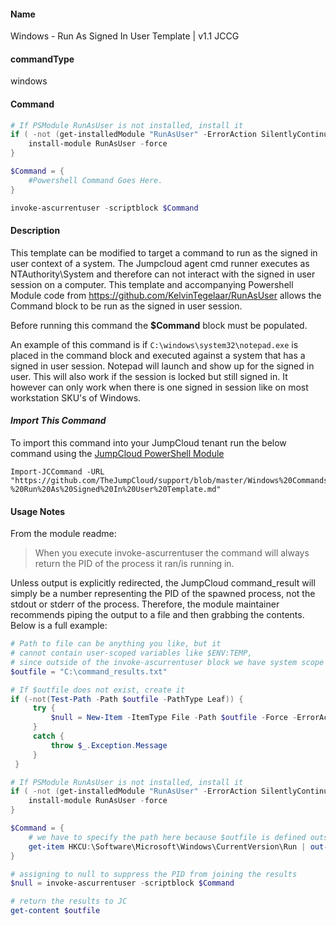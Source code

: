 #### Name

Windows - Run As Signed In User Template | v1.1 JCCG

#### commandType

windows

#### Command

```powershell
# If PSModule RunAsUser is not installed, install it
if ( -not (get-installedModule "RunAsUser" -ErrorAction SilentlyContinue)) {
    install-module RunAsUser -force
}

$Command = {
    #Powershell Command Goes Here.
}

invoke-ascurrentuser -scriptblock $Command
```

#### Description

This template can be modified to target a command to run as the signed in user context of a system. The Jumpcloud agent cmd runner executes as NTAuthority\System and therefore can not interact with the signed in user session on a computer. This template and accompanying Powershell Module code from https://github.com/KelvinTegelaar/RunAsUser allows the Command block to be run as the signed in user session.

Before running this command the **$Command** block must be populated.

An example of this command is if  ```C:\windows\system32\notepad.exe``` is placed in the command block and executed against a system that has a signed in user session. Notepad will launch and show up for the signed in user. This will also work if the session is locked but still signed in. It however can only work when there is one signed in session like on most workstation SKU's of Windows.

#### *Import This Command*

To import this command into your JumpCloud tenant run the below command using the [JumpCloud PowerShell Module](https://github.com/TheJumpCloud/support/wiki/Installing-the-JumpCloud-PowerShell-Module)

```
Import-JCCommand -URL "https://github.com/TheJumpCloud/support/blob/master/Windows%20Commands/Windows%20-%20Run%20As%20Signed%20In%20User%20Template.md"
```

#### Usage Notes

From the module readme:

> When you execute invoke-ascurrentuser the command will always return the PID of the process it ran/is running in.

Unless output is explicitly redirected, the JumpCloud command_result will simply be a number representing the PID of the spawned process, not the stdout or stderr of the process. Therefore, the module maintainer recommends piping the output to a file and then grabbing the contents. Below is a full example:

```powershell
# Path to file can be anything you like, but it
# cannot contain user-scoped variables like $ENV:TEMP,
# since outside of the invoke-ascurrentuser block we have system scope
$outfile = "C:\command_results.txt"

# If $outfile does not exist, create it
if (-not(Test-Path -Path $outfile -PathType Leaf)) {
     try {
         $null = New-Item -ItemType File -Path $outfile -Force -ErrorAction Stop
     }
     catch {
         throw $_.Exception.Message
     }
 }

# If PSModule RunAsUser is not installed, install it
if ( -not (get-installedModule "RunAsUser" -ErrorAction SilentlyContinue)) {
    install-module RunAsUser -force
}

$Command = {
    # we have to specify the path here because $outfile is defined outside the command scope
    get-item HKCU:\Software\Microsoft\Windows\CurrentVersion\Run | out-file "C:\command_results.txt"
}

# assigning to null to suppress the PID from joining the results
$null = invoke-ascurrentuser -scriptblock $Command

# return the results to JC
get-content $outfile
```
